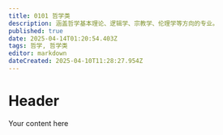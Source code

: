 ```yaml
---
title: 0101 哲学类
description: 涵盖哲学基本理论、逻辑学、宗教学、伦理学等方向的专业。
published: true
date: 2025-04-14T01:20:54.403Z
tags: 哲学, 哲学类
editor: markdown
dateCreated: 2025-04-10T11:28:27.954Z
---
```


# Header
Your content here